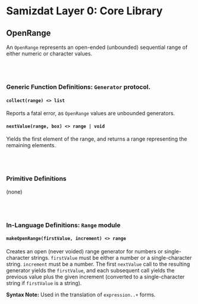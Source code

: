 Samizdat Layer 0: Core Library
==============================

OpenRange
---------

An `OpenRange` represents an open-ended (unbounded) sequential range of
either numeric or character values.


<br><br>
### Generic Function Definitions: `Generator` protocol.

#### `collect(range) <> list`

Reports a fatal error, as `OpenRange` values are unbounded generators.

#### `nextValue(range, box) <> range | void`

Yields the first element of the range, and returns a range representing
the remaining elements.


<br><br>
### Primitive Definitions

(none)


<br><br>
### In-Language Definitions: `Range` module

#### `makeOpenRange(firstValue, increment) <> range`

Creates an open (never voided) range generator for numbers or single-character
strings. `firstValue` must be either a number or a single-character string.
`increment` must be a number. The first `nextValue` call to the
resulting generator yields the `firstValue`, and each subsequent call
yields the previous value plus the given increment (converted to a
single-character string if `firstValue` is a string).

**Syntax Note:** Used in the translation of `expression..+` forms.

